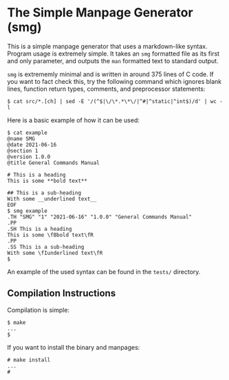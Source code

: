 # The **S**imple **M**anpage **G**enerator (smg)

This is a simple manpage generator that uses a markdown-like syntax. Program usage is extremely
simple. It takes an `smg` formatted file as its first and only parameter, and outputs the `man`
formatted text to standard output.

`smg` is extrememly minimal and is written in around 375 lines of C code. If you want to fact check
this, try the following command which ignores blank lines, function return types, comments, and
preprocessor statements:

```
$ cat src/*.[ch] | sed -E '/(^$|\/\*.*\*\/|^#|^static|^int$)/d' | wc -l
```

Here is a basic example of how it can be used:
```
$ cat example
@name SMG
@date 2021-06-16
@section 1
@version 1.0.0
@title General Commands Manual

# This is a heading
This is some **bold text**

## This is a sub-heading
With some __underlined text__
EOF
$ smg example
.TH "SMG" "1" "2021-06-16" "1.0.0" "General Commands Manual"
.PP
.SH This is a heading
This is some \fBbold text\fR
.PP
.SS This is a sub-heading
With some \fIunderlined text\fR
$
```

An example of the used syntax can be found in the `tests/` directory.

## Compilation Instructions

Compilation is simple:
```
$ make
...
$
```

If you want to install the binary and manpages:
```
# make install
...
#
```
